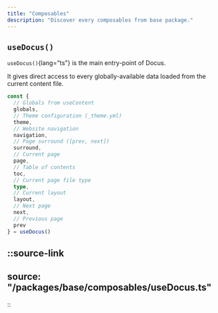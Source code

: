 ```yaml
---
title: "Composables"
description: "Discover every composables from base package."
---
```


## `useDocus()`

`useDocus()`{lang="ts"} is the main entry-point of Docus.

It gives direct access to every globally-available data loaded from the current content file.

```ts
const {
  // Globals from useContent
  globals,
  // Theme configuration (_theme.yml)
  theme,
  // Website navigation
  navigation,
  // Page surround ([prev, next])
  surround,
  // Current page
  page,
  // Table of contents
  toc,
  // Current page file type
  type,
  // Current layout
  layout,
  // Next page
  next,
  // Previous page
  prev
} = useDocus()
```

::source-link
---
source: "/packages/base/composables/useDocus.ts"
---
::
